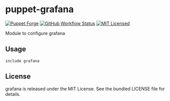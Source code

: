 puppet-grafana
===========

[![Puppet Forge](https://img.shields.io/puppetforge/v/halyard/grafana.svg)](https://forge.puppetlabs.com/halyard/grafana)
[![GitHub Workflow Status](https://img.shields.io/github/workflow/status/halyard/puppet-grafana/Build)](https://github.com/halyard/puppet-grafana/actions)
[![MIT Licensed](http://img.shields.io/badge/license-MIT-green.svg?style=flat)](https://tldrlegal.com/license/mit-license)

Module to configure grafana

## Usage

```puppet
include grafana
```
## License

grafana is released under the MIT License. See the bundled LICENSE file for details.

